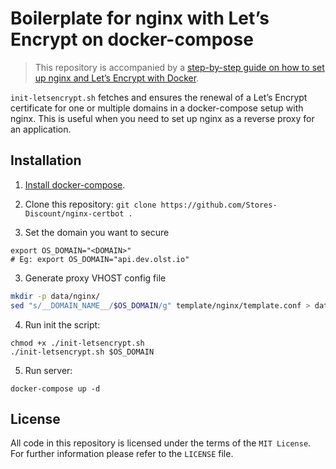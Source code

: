 # Boilerplate for nginx with Let’s Encrypt on docker-compose

> This repository is accompanied by a [step-by-step guide on how to
set up nginx and Let’s Encrypt with Docker](https://medium.com/@pentacent/nginx-and-lets-encrypt-with-docker-in-less-than-5-minutes-b4b8a60d3a71).

`init-letsencrypt.sh` fetches and ensures the renewal of a Let’s
Encrypt certificate for one or multiple domains in a docker-compose
setup with nginx.
This is useful when you need to set up nginx as a reverse proxy for an
application.

## Installation
1. [Install docker-compose](https://docs.docker.com/compose/install/#install-compose).


2. Clone this repository: `git clone https://github.com/Stores-Discount/nginx-certbot .`

3. Set the domain you want to secure

```
export OS_DOMAIN="<DOMAIN>"
# Eg: export OS_DOMAIN="api.dev.olst.io"
```


3. Generate proxy VHOST config file

```bash
mkdir -p data/nginx/
sed "s/__DOMAIN_NAME__/$OS_DOMAIN/g" template/nginx/template.conf > data/nginx/$OS_DOMAIN.conf
```

4. Run init the script:

```
chmod +x ./init-letsencrypt.sh
./init-letsencrypt.sh $OS_DOMAIN
```

5. Run server:

`docker-compose up -d`


## License
All code in this repository is licensed under the terms of the `MIT License`. For further information please refer to the `LICENSE` file.
